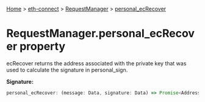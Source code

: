 [Home](./index) &gt; [eth-connect](./eth-connect.md) &gt; [RequestManager](./eth-connect.requestmanager.md) &gt; [personal\_ecRecover](./eth-connect.requestmanager.personal_ecrecover.md)

# RequestManager.personal\_ecRecover property

ecRecover returns the address associated with the private key that was used to calculate the signature in personal\_sign.

**Signature:**
```javascript
personal_ecRecover: (message: Data, signature: Data) => Promise<Address>
```
